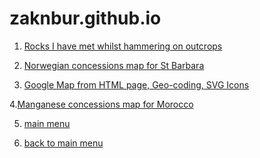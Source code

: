 zaknbur.github.io
=================

1. [Rocks I have met whilst hammering on outcrops](/cv-jobs/README.md)

2. [Norwegian concessions map for St Barbara](/norway/README.md)

3. [Google Map from HTML page, Geo-coding, SVG Icons](/geology/README.md)

4.[Manganese concessions map for Morocco](http://zaknbur.github.io/norway/maroc-github.html)

5. [main menu](https://github.com/zaknbur/zaknbur.github.io/tree/master)

6. [back to main menu](../../)



